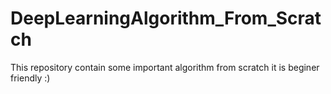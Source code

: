 # DeepLearningAlgorithm_From_Scratch
 This repository contain some important algorithm from scratch it is beginer friendly :)
